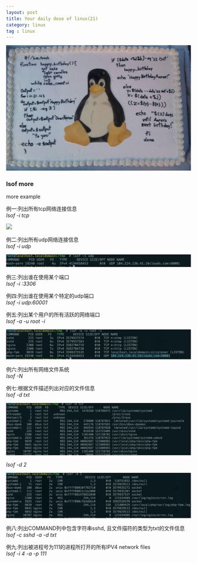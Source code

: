 ```yaml
---
layout: post
title: Your daily dose of linux(21)
category: linux
tag : linux
---
```

<img src="/img/in-post/linux.jpg">

### lsof more  

more example  

例一:列出所有tcp网络连接信息  
*lsof -i tcp*  

<img src="/img/in-post/lsoftcp.png">  

例二:列出所有udp网络连接信息  
*lsof -i udp*  

<img src="/img/in-post/lsofudp.png">  

例三:列出谁在使用某个端口  
*lsof -i :3306*  

例四:列出谁在使用某个特定的udp端口  
*lsof -i udp:60001*  

例五:列出某个用户的所有活跃的网络端口  
*lsof -a -u root -i*  

<img src="/img/in-post/lsofa.png">  

例六:列出所有网络文件系统  
*lsof -N*  

例七:根据文件描述列出对应的文件信息  
*lsof -d txt*  

<img src="/img/in-post/lsoftxt.png">  

*lsof -d 2*  

<img src="/img/in-post/lsof2.png">  

例八:列出COMMAND列中包含字符串sshd, 且文件描符的类型为txt的文件信息  
*lsof -c sshd -a -d txt*  

例九:列出被进程号为111的进程所打开的所有IPV4 network files   
*lsof -i 4 -a -p 111*  


